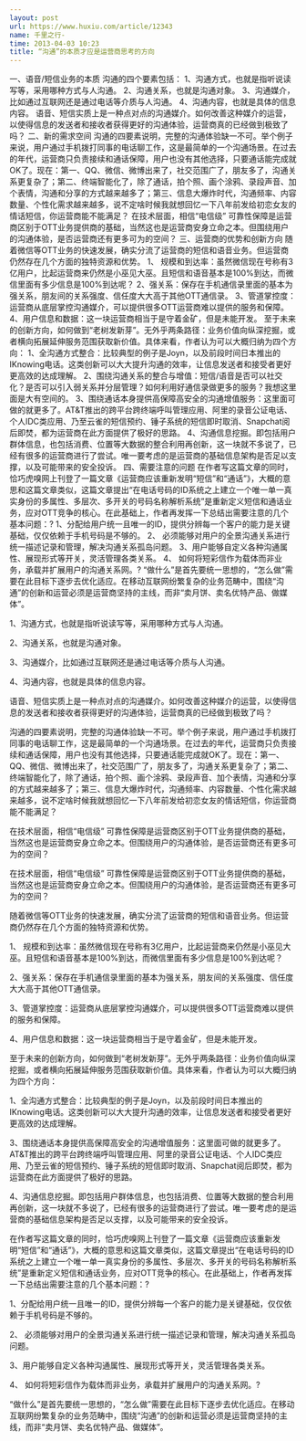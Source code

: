 ```yaml
---
layout: post
url: https://www.huxiu.com/article/12343
name: 千里之行-
time: 2013-04-03 10:23
title: “沟通”的本质才应是运营商思考的方向
---
```

一、语音/短信业务的本质 沟通的四个要素包括： 1、沟通方式，也就是指听说读写等，采用哪种方式与人沟通。 2、沟通关系，也就是沟通对象。 3、沟通媒介，比如通过互联网还是通过电话等介质与人沟通。 4、沟通内容，也就是具体的信息内容。 语音、短信实质上是一种点对点的沟通媒介。如何改善这种媒介的运营，以使得信息的发送者和接收者获得更好的沟通体验，运营商真的已经做到极致了吗？ 二、新的需求空间 沟通的四要素说明，完整的沟通体验缺一不可。举个例子来说，用户通过手机拨打同事的电话聊工作，这是最简单的一个沟通场景。在过去的年代，运营商只负责接续和通话保障，用户也没有其他选择，只要通话能完成就OK了。现在：第一、QQ、微信、微博出来了，社交范围广了，朋友多了，沟通关系更复杂了；第二、终端智能化了，除了通话，拍个照、画个涂鸦、录段声音、加个表情，沟通和分享的方式越来越多了；第三、信息大爆炸时代，沟通频率、内容数量、个性化需求越来越多，说不定啥时候我就想回忆一下八年前发给初恋女友的情话短信，你运营商能不能满足？ 在技术层面，相信“电信级” 可靠性保障是运营商区别于OTT业务提供商的基础，当然这也是运营商安身立命之本。但围绕用户的沟通体验，是否运营商还有更多可为的空间？ 三、运营商的优势和创新方向 随着微信等OTT业务的快速发展，确实分流了运营商的短信和语音业务。但运营商仍然存在几个方面的独特资源和优势。 1、 规模和到达率：虽然微信现在号称有3亿用户，比起运营商来仍然是小巫见大巫。且短信和语音基本是100%到达，而微信里面有多少信息是100%到达呢？ 2、强关系：保存在手机通信录里面的基本为强关系，朋友间的关系强度、信任度大大高于其他OTT通信录。 3、管道掌控度：运营商从底层掌控沟通媒介，可以提供很多OTT运营商难以提供的服务和保障。 4、用户信息和数据：这一块运营商相当于是守着金矿，但是未能开发。 至于未来的创新方向，如何做到“老树发新芽”。无外乎两条路径：业务价值向纵深挖掘，或者横向拓展延伸服务范围获取新价值。具体来看，作者认为可以大概归纳为四个方向： 1、全沟通方式整合：比较典型的例子是Joyn，以及前段时间日本推出的IKnowing电话。这类创新可以大大提升沟通的效率，让信息发送者和接受者更好更高效的达成理解。 2、围绕沟通关系的整合与增值：短信/语音是否可以社交化？是否可以引入弱关系并分层管理？如何利用好通信录做更多的服务？我想这里面是大有空间的。 3、围绕通话本身提供高保障高安全的沟通增值服务：这里面可做的就更多了。AT&T推出的跨平台跨终端呼叫管理应用、阿里的录音公证电话、个人IDC类应用、乃至云雀的短信预约、锤子系统的短信即时取消、Snapchat阅后即焚，都为运营商在此方面提供了极好的思路。 4、沟通信息挖掘。即包括用户群体信息，也包括消费、位置等大数据的整合利用再创新，这一块就不多说了，已经有很多的运营商进行了尝试。唯一要考虑的是运营商的基础信息架构是否足以支撑，以及可能带来的安全投诉。 四、需要注意的问题 在作者写这篇文章的同时，恰巧虎嗅网上刊登了一篇文章《运营商应该重新发明“短信”和“通话”》，大概的意思和这篇文章类似，这篇文章提出“在电话号码的ID系统之上建立一个唯一单一真实身份的多属性、多层次、多开关的号码名称解析系统”是重新定义短信和通话业务，应对OTT竞争的核心。在此基础上，作者再发挥一下总结出需要注意的几个基本问题：? 1、分配给用户统一且唯一的ID，提供分辨每一个客户的能力是关键基础，仅仅依赖于手机号码是不够的。 2、 必须能够对用户的全景沟通关系进行统一描述记录和管理，解决沟通关系孤岛问题。 3、用户能够自定义各种沟通属性、展现形式等开关，灵活管理各类关系。 4、 如何将短彩信作为载体而非业务，承载并扩展用户的沟通关系网。? “做什么”是首先要统一思想的，“怎么做”需要在此目标下逐步去优化适应。在移动互联网纷繁复杂的业务范畴中，围绕“沟通”的创新和运营必须是运营商坚持的主线，而非“卖月饼、卖名优特产品、做媒体”。

1、沟通方式，也就是指听说读写等，采用哪种方式与人沟通。

2、沟通关系，也就是沟通对象。

3、沟通媒介，比如通过互联网还是通过电话等介质与人沟通。

4、沟通内容，也就是具体的信息内容。

语音、短信实质上是一种点对点的沟通媒介。如何改善这种媒介的运营，以使得信息的发送者和接收者获得更好的沟通体验，运营商真的已经做到极致了吗？

沟通的四要素说明，完整的沟通体验缺一不可。举个例子来说，用户通过手机拨打同事的电话聊工作，这是最简单的一个沟通场景。在过去的年代，运营商只负责接续和通话保障，用户也没有其他选择，只要通话能完成就OK了。现在：第一、QQ、微信、微博出来了，社交范围广了，朋友多了，沟通关系更复杂了；第二、终端智能化了，除了通话，拍个照、画个涂鸦、录段声音、加个表情，沟通和分享的方式越来越多了；第三、信息大爆炸时代，沟通频率、内容数量、个性化需求越来越多，说不定啥时候我就想回忆一下八年前发给初恋女友的情话短信，你运营商能不能满足？

在技术层面，相信“电信级” 可靠性保障是运营商区别于OTT业务提供商的基础，当然这也是运营商安身立命之本。但围绕用户的沟通体验，是否运营商还有更多可为的空间？

在技术层面，相信“电信级” 可靠性保障是运营商区别于OTT业务提供商的基础，当然这也是运营商安身立命之本。但围绕用户的沟通体验，是否运营商还有更多可为的空间？

随着微信等OTT业务的快速发展，确实分流了运营商的短信和语音业务。但运营商仍然存在几个方面的独特资源和优势。

1、 规模和到达率：虽然微信现在号称有3亿用户，比起运营商来仍然是小巫见大巫。且短信和语音基本是100%到达，而微信里面有多少信息是100%到达呢？

2、强关系：保存在手机通信录里面的基本为强关系，朋友间的关系强度、信任度大大高于其他OTT通信录。

3、管道掌控度：运营商从底层掌控沟通媒介，可以提供很多OTT运营商难以提供的服务和保障。

4、用户信息和数据：这一块运营商相当于是守着金矿，但是未能开发。

至于未来的创新方向，如何做到“老树发新芽”。无外乎两条路径：业务价值向纵深挖掘，或者横向拓展延伸服务范围获取新价值。具体来看，作者认为可以大概归纳为四个方向：

1、全沟通方式整合：比较典型的例子是Joyn，以及前段时间日本推出的IKnowing电话。这类创新可以大大提升沟通的效率，让信息发送者和接受者更好更高效的达成理解。

3、围绕通话本身提供高保障高安全的沟通增值服务：这里面可做的就更多了。AT&T推出的跨平台跨终端呼叫管理应用、阿里的录音公证电话、个人IDC类应用、乃至云雀的短信预约、锤子系统的短信即时取消、Snapchat阅后即焚，都为运营商在此方面提供了极好的思路。

4、沟通信息挖掘。即包括用户群体信息，也包括消费、位置等大数据的整合利用再创新，这一块就不多说了，已经有很多的运营商进行了尝试。唯一要考虑的是运营商的基础信息架构是否足以支撑，以及可能带来的安全投诉。

在作者写这篇文章的同时，恰巧虎嗅网上刊登了一篇文章《运营商应该重新发明“短信”和“通话”》，大概的意思和这篇文章类似，这篇文章提出“在电话号码的ID系统之上建立一个唯一单一真实身份的多属性、多层次、多开关的号码名称解析系统”是重新定义短信和通话业务，应对OTT竞争的核心。在此基础上，作者再发挥一下总结出需要注意的几个基本问题：?

1、分配给用户统一且唯一的ID，提供分辨每一个客户的能力是关键基础，仅仅依赖于手机号码是不够的。

2、 必须能够对用户的全景沟通关系进行统一描述记录和管理，解决沟通关系孤岛问题。

3、用户能够自定义各种沟通属性、展现形式等开关，灵活管理各类关系。

4、 如何将短彩信作为载体而非业务，承载并扩展用户的沟通关系网。?

“做什么”是首先要统一思想的，“怎么做”需要在此目标下逐步去优化适应。在移动互联网纷繁复杂的业务范畴中，围绕“沟通”的创新和运营必须是运营商坚持的主线，而非“卖月饼、卖名优特产品、做媒体”。

